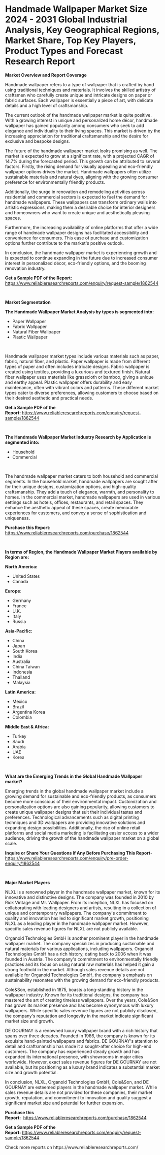 <p><h1>Handmade Wallpaper Market Size 2024 - 2031 Global Industrial Analysis, Key Geographical Regions, Market Share, Top Key Players, Product Types and Forecast Research Report</h1></p><p><strong>Market Overview and Report Coverage</strong></p>
<p><p>Handmade wallpaper refers to a type of wallpaper that is crafted by hand using traditional techniques and materials. It involves the skilled artistry of craftsmen who carefully create unique and intricate designs on paper or fabric surfaces. Each wallpaper is essentially a piece of art, with delicate details and a high level of craftsmanship.</p><p>The current outlook of the handmade wallpaper market is quite positive. With a growing interest in unique and personalized home décor, handmade wallpaper has gained popularity among consumers who seek to add elegance and individuality to their living spaces. This market is driven by the increasing appreciation for traditional craftsmanship and the desire for exclusive and bespoke designs.</p><p>The future of the handmade wallpaper market looks promising as well. The market is expected to grow at a significant rate, with a projected CAGR of 14.7% during the forecasted period. This growth can be attributed to several factors. Firstly, the rising demand for visually appealing and eco-friendly wallpaper options drives the market. Handmade wallpapers often utilize sustainable materials and natural dyes, aligning with the growing consumer preference for environmentally friendly products.</p><p>Additionally, the surge in renovation and remodeling activities across residential and commercial sectors is expected to fuel the demand for handmade wallpapers. These wallpapers can transform ordinary walls into artistic expressions, making them a desirable choice for interior designers and homeowners who want to create unique and aesthetically pleasing spaces.</p><p>Furthermore, the increasing availability of online platforms that offer a wide range of handmade wallpaper designs has facilitated accessibility and convenience for consumers. This ease of purchase and customization options further contribute to the market's positive outlook.</p><p>In conclusion, the handmade wallpaper market is experiencing growth and is expected to continue expanding in the future due to increased consumer interest in personalized décor, eco-friendly options, and the booming renovation industry.</p></p>
<p><strong>Get a Sample PDF of the Report:</strong> <a href="https://www.reliableresearchreports.com/enquiry/request-sample/1862544">https://www.reliableresearchreports.com/enquiry/request-sample/1862544</a></p>
<p>&nbsp;</p>
<p><strong>Market Segmentation</strong></p>
<p><strong>The Handmade Wallpaper Market Analysis by types is segmented into:</strong></p>
<p><ul><li>Paper Wallpaper</li><li>Fabric Wallpaper</li><li>Natural Fiber Wallpaper</li><li>Plastic Wallpaper</li></ul></p>
<p>&nbsp;</p>
<p><p>Handmade wallpaper market types include various materials such as paper, fabric, natural fiber, and plastic. Paper wallpaper is made from different types of paper and often includes intricate designs. Fabric wallpaper is created using textiles, providing a luxurious and textured finish. Natural fiber wallpaper uses materials like grasscloth or bamboo, giving a unique and earthy appeal. Plastic wallpaper offers durability and easy maintenance, often with vibrant colors and patterns. These different market types cater to diverse preferences, allowing customers to choose based on their desired aesthetic and practical needs.</p></p>
<p><strong>Get a Sample PDF of the Report:</strong>&nbsp;<a href="https://www.reliableresearchreports.com/enquiry/request-sample/1862544">https://www.reliableresearchreports.com/enquiry/request-sample/1862544</a></p>
<p>&nbsp;</p>
<p><strong>The Handmade Wallpaper Market Industry Research by Application is segmented into:</strong></p>
<p><ul><li>Household</li><li>Commercial</li></ul></p>
<p>&nbsp;</p>
<p><p>The handmade wallpaper market caters to both household and commercial segments. In the household market, handmade wallpapers are sought after for their unique designs, customization options, and high-quality craftsmanship. They add a touch of elegance, warmth, and personality to homes. In the commercial market, handmade wallpapers are used in various settings such as hotels, offices, restaurants, and retail spaces. They enhance the aesthetic appeal of these spaces, create memorable experiences for customers, and convey a sense of sophistication and uniqueness.</p></p>
<p><strong>Purchase this Report:</strong>&nbsp; <a href="https://www.reliableresearchreports.com/purchase/1862544">https://www.reliableresearchreports.com/purchase/1862544</a></p>
<p>&nbsp;</p>
<p><strong>In terms of Region, the Handmade Wallpaper Market Players available by Region are:</strong></p>
<p>
    <p> <strong> North America: </strong>
        <ul>
            <li>United States</li>
            <li>Canada</li>
        </ul>
        </p> 
    <p> <strong> Europe: </strong>
        <ul>
            <li>Germany</li>
            <li>France</li>
            <li>U.K.</li>
            <li>Italy</li>
            <li>Russia</li>
        </ul>
        </p> 
    <p> <strong> Asia-Pacific: </strong>
        <ul>
            <li>China</li>
            <li>Japan</li>
            <li>South Korea</li>
            <li>India</li>
            <li>Australia</li>
            <li>China Taiwan</li>
            <li>Indonesia</li>
            <li>Thailand</li>
            <li>Malaysia</li>
        </ul>
        </p> 
    <p> <strong> Latin America: </strong>
        <ul>
            <li>Mexico</li>
            <li>Brazil</li>
            <li>Argentina Korea</li>
            <li>Colombia</li>
        </ul>
        </p> 
    <p> <strong> Middle East & Africa: </strong>
        <ul>
            <li>Turkey</li>
            <li>Saudi</li>
            <li>Arabia</li>
            <li>UAE</li>
            <li>Korea</li>
        </ul>
    </p>
    </p>
<p>&nbsp;</p>
<p><strong>What are the Emerging Trends in the Global Handmade Wallpaper market?</strong></p>
<p><p>Emerging trends in the global handmade wallpaper market include a growing demand for sustainable and eco-friendly products, as consumers become more conscious of their environmental impact. Customization and personalization options are also gaining popularity, allowing customers to create unique wallpaper designs that suit their individual tastes and preferences. Technological advancements such as digital printing techniques and 3D wallpapers are providing innovative solutions and expanding design possibilities. Additionally, the rise of online retail platforms and social media marketing is facilitating easier access to a wider audience, driving the growth of the handmade wallpaper market on a global scale.</p></p>
<p><strong>Inquire or Share Your Questions If Any Before Purchasing This Report</strong>- <a href="https://www.reliableresearchreports.com/enquiry/pre-order-enquiry/1862544">https://www.reliableresearchreports.com/enquiry/pre-order-enquiry/1862544</a></p>
<p>&nbsp;</p>
<p><strong>Major Market Players</strong></p>
<p><p>NLXL is a renowned player in the handmade wallpaper market, known for its innovative and distinctive designs. The company was founded in 2010 by Rick Vintage and Mr. Wallpaper. From its inception, NLXL has focused on collaborating with leading designers and artists, resulting in a collection of unique and contemporary wallpapers. The company's commitment to quality and innovation has led to significant market growth, positioning NLXL as a leading player in the handmade wallpaper market. However, specific sales revenue figures for NLXL are not publicly available.</p><p>Organoid Technologies GmbH is another prominent player in the handmade wallpaper market. The company specializes in producing sustainable and natural materials for various applications, including wallpapers. Organoid Technologies GmbH has a rich history, dating back to 2006 when it was founded in Austria. The company's commitment to environmentally friendly practices and its focus on using natural raw materials has helped it gain a strong foothold in the market. Although sales revenue details are not available for Organoid Technologies GmbH, the company's emphasis on sustainability resonates with the growing demand for eco-friendly products.</p><p>Cole&Son, established in 1875, boasts a long-standing history in the wallpaper industry. Known for its traditional designs, the company has mastered the art of creating timeless wallpapers. Over the years, Cole&Son has grown its market presence and has become synonymous with luxury wallpapers. While specific sales revenue figures are not publicly disclosed, the company's reputation and longevity in the market indicate significant market size and growth.</p><p>DE GOURNAY is a renowned luxury wallpaper brand with a rich history that spans over three decades. Founded in 1986, the company is known for its exquisite hand-painted wallpapers and fabrics. DE GOURNAY's attention to detail and craftsmanship has made it a sought-after choice for high-end customers. The company has experienced steady growth and has expanded its international presence, with showrooms in major cities worldwide. However, exact sales revenue figures for DE GOURNAY are not available, but its positioning as a luxury brand indicates a substantial market size and growth potential.</p><p>In conclusion, NLXL, Organoid Technologies GmbH, Cole&Son, and DE GOURNAY are esteemed players in the handmade wallpaper market. While sales revenue details are not provided for these companies, their market growth, reputation, and commitment to innovation and quality suggest a significant market size and potential for further expansion.</p></p>
<p><strong>Purchase this Report:</strong>&nbsp;&nbsp;<a href="https://www.reliableresearchreports.com/purchase/1862544">https://www.reliableresearchreports.com/purchase/1862544</a></p>
<p></p>
<p><strong>Get a Sample PDF of the Report:</strong>&nbsp;<a href="https://www.reliableresearchreports.com/enquiry/request-sample/1862544">https://www.reliableresearchreports.com/enquiry/request-sample/1862544</a></p>
<p>Check more reports on https://www.reliableresearchreports.com/</p>
